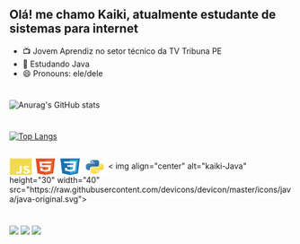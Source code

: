 ## Olá! me chamo Kaiki, atualmente estudante de sistemas para internet 

- 📺 Jovem Aprendiz no setor técnico da TV Tribuna PE
- 🌱 Estudando Java
- 😄 Pronouns: ele/dele
#
<div>

![Anurag's GitHub stats](https://github-readme-stats.vercel.app/api?username=kaikibarros&theme=holi&show_icons=true)
#
  [![Top Langs](https://github-readme-stats.vercel.app/api/top-langs/?username=kaikibarros&theme=holi)](https://github.com/anuraghazra/github-readme-stats)
</div>

<div style="display: inline_block"><br>
  <img align="center" alt="kaiki-Js" height="30" width="40" src="https://raw.githubusercontent.com/devicons/devicon/master/icons/javascript/javascript-plain.svg">
<!--   <img align="center" alt="Rafa-Ts" height="30" width="40" src="https://raw.githubusercontent.com/devicons/devicon/master/icons/typescript/typescript-plain.svg"> -->
<!--   <img align="center" alt="Rafa-React" height="30" width="40" src="https://raw.githubusercontent.com/devicons/devicon/master/icons/react/react-original.svg"> -->
  <img align="center" alt="kaiki-HTML" height="30" width="40" src="https://raw.githubusercontent.com/devicons/devicon/master/icons/html5/html5-original.svg">
  <img align="center" alt="kaiki-CSS" height="30" width="40" src="https://raw.githubusercontent.com/devicons/devicon/master/icons/css3/css3-original.svg">
  <img align="center" alt="kaiki-Python" height="30" width="40" src="https://raw.githubusercontent.com/devicons/devicon/master/icons/python/python-original.svg">
  < img align="center" alt="kaiki-Java" height="30" width="40" src="https://raw.githubusercontent.com/devicons/devicon/master/icons/java/java-original.svg">
<!--   <img align="center" alt="kaiki-Csharp" height="30" width="40" src="https://raw.githubusercontent.com/devicons/devicon/master/icons/csharp/csharp-original.svg"> -->
</div>

#
<div> 
  <a href="https://instagram.com/kako_.8" target="_blank"><img src="https://img.shields.io/badge/-Instagram-%23E4405F?style=for-the-badge&logo=instagram&logoColor=white" target="_blank"></a>
  <a href = "mailto:kaikibarros2004@gmail.com"><img src="https://img.shields.io/badge/-Gmail-%23333?style=for-the-badge&logo=gmail&logoColor=white" target="_blank"></a>
  <a href="https://www.linkedin.com/in/kaiki-barros-706722260/" target="_blank"><img src="https://img.shields.io/badge/-LinkedIn-%230077B5?style=for-the-badge&logo=linkedin&logoColor=white" target="_blank"></a> 
  
</div>

